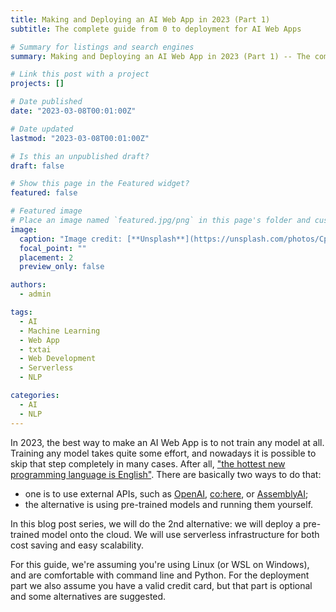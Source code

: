 ```yaml
---
title: Making and Deploying an AI Web App in 2023 (Part 1)
subtitle: The complete guide from 0 to deployment for AI Web Apps

# Summary for listings and search engines
summary: Making and Deploying an AI Web App in 2023 (Part 1) -- The complete guide from 0 to deployment for AI Web Apps.

# Link this post with a project
projects: []

# Date published
date: "2023-03-08T00:01:00Z"

# Date updated
lastmod: "2023-03-08T00:01:00Z"

# Is this an unpublished draft?
draft: false

# Show this page in the Featured widget?
featured: false

# Featured image
# Place an image named `featured.jpg/png` in this page's folder and customize its options here.
image:
  caption: "Image credit: [**Unsplash**](https://unsplash.com/photos/CpkOjOcXdUY)"
  focal_point: ""
  placement: 2
  preview_only: false

authors:
  - admin

tags:
  - AI
  - Machine Learning
  - Web App
  - txtai
  - Web Development
  - Serverless
  - NLP

categories:
  - AI
  - NLP
---
```


In 2023, the best way to make an AI Web App is to not train any model at all.
Training any model takes quite some effort, and nowadays it is possible to skip that step completely in many cases.
After all, ["the hottest new programming language is English"](https://twitter.com/karpathy/status/1617979122625712128).
There are basically two ways to do that:

- one is to use external APIs, such as [OpenAI](https://openai.com/blog/openai-api), [co:here](https://cohere.ai/), or [AssemblyAI](https://www.assemblyai.com/);
- the alternative is using pre-trained models and running them yourself.

In this blog post series, we will do the 2nd alternative: we will deploy a pre-trained model onto the cloud.
We will use serverless infrastructure for both cost saving and easy scalability.

For this guide, we're assuming you're using Linux (or WSL on Windows), and are comfortable with command line and Python.
For the deployment part we also assume you have a valid credit card, but that part is optional and some alternatives are suggested.

